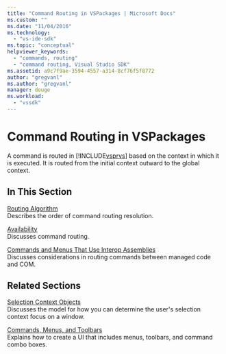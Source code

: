 ```yaml
---
title: "Command Routing in VSPackages | Microsoft Docs"
ms.custom: ""
ms.date: "11/04/2016"
ms.technology: 
  - "vs-ide-sdk"
ms.topic: "conceptual"
helpviewer_keywords: 
  - "commands, routing"
  - "command routing, Visual Studio SDK"
ms.assetid: a9c7f9ae-3594-4557-a314-8cf76f5f8772
author: "gregvanl"
ms.author: "gregvanl"
manager: douge
ms.workload: 
  - "vssdk"
---
```

# Command Routing in VSPackages
A command is routed in [!INCLUDE[vsprvs](../../code-quality/includes/vsprvs_md.md)] based on the context in which it is executed. It is routed from the initial context outward to the global context.  
  
## In This Section  
 [Routing Algorithm](../../extensibility/internals/command-routing-algorithm.md)  
 Describes the order of command routing resolution.  
  
 [Availability](../../extensibility/internals/command-availability.md)  
 Discusses command routing.  
  
 [Commands and Menus That Use Interop Assemblies](../../extensibility/internals/commands-and-menus-that-use-interop-assemblies.md)  
 Discusses considerations in routing commands between managed code and COM.  
  
## Related Sections  
 [Selection Context Objects](../../extensibility/internals/selection-context-objects.md)  
 Discusses the model for how you can determine the user's selection context focus on a window.  
  
 [Commands, Menus, and Toolbars](../../extensibility/internals/commands-menus-and-toolbars.md)  
 Explains how to create a UI that includes menus, toolbars, and command combo boxes.